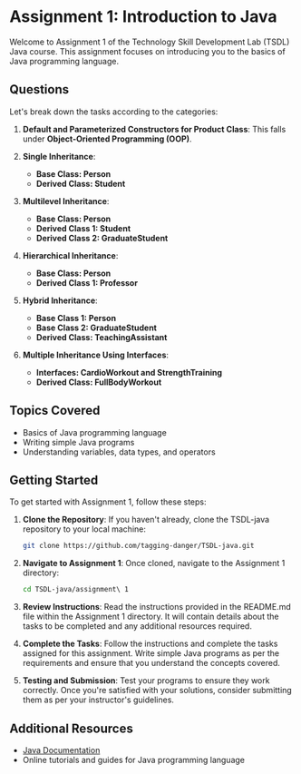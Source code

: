 # Assignment 1: Introduction to Java

Welcome to Assignment 1 of the Technology Skill Development Lab (TSDL) Java course. This assignment focuses on introducing you to the basics of Java programming language.

## Questions
Let's break down the tasks according to the categories:

1. **Default and Parameterized Constructors for Product Class**: This falls under **Object-Oriented Programming (OOP)**.

2. **Single Inheritance**:
    - **Base Class: Person**
    - **Derived Class: Student**

3. **Multilevel Inheritance**:
    - **Base Class: Person**
    - **Derived Class 1: Student**
    - **Derived Class 2: GraduateStudent**

4. **Hierarchical Inheritance**:
    - **Base Class: Person**
    - **Derived Class 1: Professor**

5. **Hybrid Inheritance**:
    - **Base Class 1: Person**
    - **Base Class 2: GraduateStudent**
    - **Derived Class: TeachingAssistant**

6. **Multiple Inheritance Using Interfaces**:
    - **Interfaces: CardioWorkout and StrengthTraining**
    - **Derived Class: FullBodyWorkout**


## Topics Covered

- Basics of Java programming language
- Writing simple Java programs
- Understanding variables, data types, and operators

## Getting Started

To get started with Assignment 1, follow these steps:

1. **Clone the Repository**: If you haven't already, clone the TSDL-java repository to your local machine:

    ```bash
    git clone https://github.com/tagging-danger/TSDL-java.git

2. **Navigate to Assignment 1**: Once cloned, navigate to the Assignment 1 directory:

    ```bash
    cd TSDL-java/assignment\ 1

3. **Review Instructions**: Read the instructions provided in the README.md file within the Assignment 1 directory. It will contain details about the tasks to be completed and any additional resources required.

4. **Complete the Tasks**: Follow the instructions and complete the tasks assigned for this assignment. Write simple Java programs as per the requirements and ensure that you understand the concepts covered.

5. **Testing and Submission**: Test your programs to ensure they work correctly. Once you're satisfied with your solutions, consider submitting them as per your instructor's guidelines.

## Additional Resources

- [Java Documentation](https://docs.oracle.com/en/java/)
- Online tutorials and guides for Java programming language
